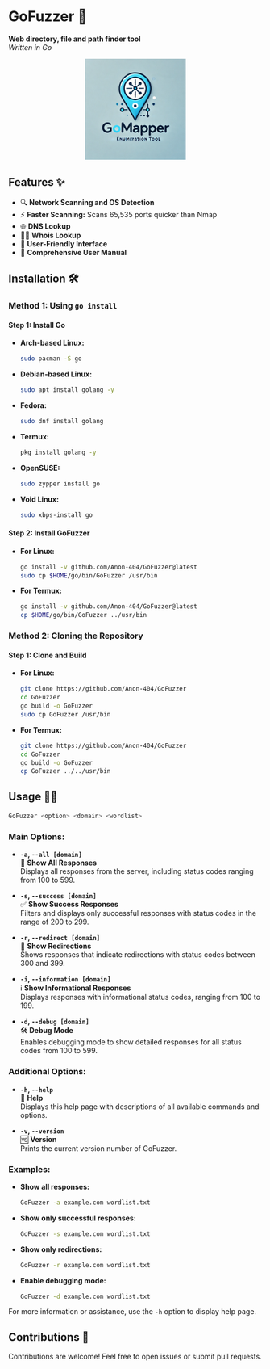 # GoFuzzer 🔎
**Web directory, file and path finder tool**  
*Written in Go*

<div align="center">
  <img src="https://raw.githubusercontent.com/Anon-404/My-assets/main/GoMapper/GoMapper.jpg" alt="GoMapper Logo" width="200"/>
</div>

## Features ✨
- 🔍 **Network Scanning and OS Detection**
- ⚡ **Faster Scanning:** Scans 65,535 ports quicker than Nmap
- 🌐 **DNS Lookup**
- 🕵️‍♂️ **Whois Lookup**
- 🎯 **User-Friendly Interface**
- 📖 **Comprehensive User Manual**

## Installation 🛠️

### Method 1: Using `go install`

#### Step 1: Install Go
- **Arch-based Linux:**
  ```bash
  sudo pacman -S go
  ```
- **Debian-based Linux:**
  ```bash
  sudo apt install golang -y
  ```
- **Fedora:**
  ```bash
  sudo dnf install golang
  ```
- **Termux:**
  ```bash
  pkg install golang -y
  ```

- **OpenSUSE:**
  ```bash
  sudo zypper install go
  ```
- **Void Linux:**
  ```bash
  sudo xbps-install go
  ```

#### Step 2: Install GoFuzzer 
- **For Linux:**
  ```bash
  go install -v github.com/Anon-404/GoFuzzer@latest
  sudo cp $HOME/go/bin/GoFuzzer /usr/bin
  ```
- **For Termux:**
  ```bash
  go install -v github.com/Anon-404/GoFuzzer@latest
  cp $HOME/go/bin/GoFuzzer ../usr/bin
  ```

### Method 2: Cloning the Repository

#### Step 1: Clone and Build
- **For Linux:**
  ```bash
  git clone https://github.com/Anon-404/GoFuzzer 
  cd GoFuzzer 
  go build -o GoFuzzer 
  sudo cp GoFuzzer /usr/bin
  ```
- **For Termux:**
  ```bash
  git clone https://github.com/Anon-404/GoFuzzer 
  cd GoFuzzer 
  go build -o GoFuzzer 
  cp GoFuzzer ../../usr/bin
  ```

## Usage 🧑‍💻

```bash
GoFuzzer <option> <domain> <wordlist>
```

### Main Options:

- **`-a`, `--all [domain]`**  
  🔗 **Show All Responses**  
  Displays all responses from the server, including status codes ranging from 100 to 599.

- **`-s`, `--success [domain]`**  
  ✅ **Show Success Responses**  
  Filters and displays only successful responses with status codes in the range of 200 to 299.

- **`-r`, `--redirect [domain]`**  
  🔄 **Show Redirections**  
  Shows responses that indicate redirections with status codes between 300 and 399.

- **`-i`, `--information [domain]`**  
  ℹ️ **Show Informational Responses**  
  Displays responses with informational status codes, ranging from 100 to 199.

- **`-d`, `--debug [domain]`**  
  🛠 **Debug Mode**  
  Enables debugging mode to show detailed responses for all status codes from 100 to 599.

### Additional Options:

- **`-h`, `--help`**  
  📝 **Help**  
  Displays this help page with descriptions of all available commands and options.

- **`-v`, `--version`**  
  🆚 **Version**  
  Prints the current version number of GoFuzzer.

### Examples:

- **Show all responses:**
  ```bash
  GoFuzzer -a example.com wordlist.txt
  ```

- **Show only successful responses:**
  ```bash
  GoFuzzer -s example.com wordlist.txt
  ```

- **Show only redirections:**
  ```bash
  GoFuzzer -r example.com wordlist.txt
  ```

- **Enable debugging mode:**
  ```bash
  GoFuzzer -d example.com wordlist.txt
  ```

For more information or assistance, use the `-h` option to display help page.


## Contributions 🤝
Contributions are welcome! Feel free to open issues or submit pull requests.
